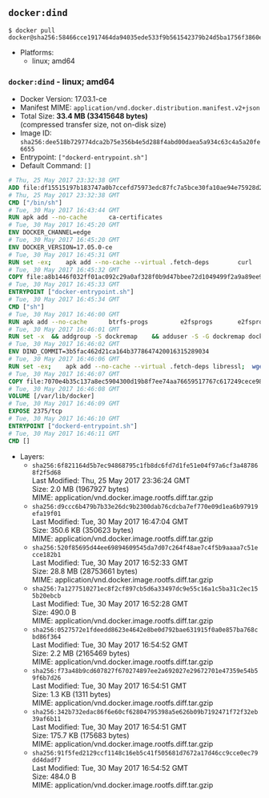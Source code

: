 ## `docker:dind`

```console
$ docker pull docker@sha256:58466cce1917464da94035ede533f9b561542379b24d5ba1756f3860e07cdeea
```

-	Platforms:
	-	linux; amd64

### `docker:dind` - linux; amd64

-	Docker Version: 17.03.1-ce
-	Manifest MIME: `application/vnd.docker.distribution.manifest.v2+json`
-	Total Size: **33.4 MB (33415648 bytes)**  
	(compressed transfer size, not on-disk size)
-	Image ID: `sha256:dee518b729774dca2b75e356b4e5d288f4abd00daea5a934c63c4a5a20fe6655`
-	Entrypoint: `["dockerd-entrypoint.sh"]`
-	Default Command: `[]`

```dockerfile
# Thu, 25 May 2017 23:32:38 GMT
ADD file:df15515197b183747a0b7ccefd75973edc87fc7a5bce30fa10ae94e75928d25c in / 
# Thu, 25 May 2017 23:32:38 GMT
CMD ["/bin/sh"]
# Tue, 30 May 2017 16:43:44 GMT
RUN apk add --no-cache 		ca-certificates
# Tue, 30 May 2017 16:45:20 GMT
ENV DOCKER_CHANNEL=edge
# Tue, 30 May 2017 16:45:20 GMT
ENV DOCKER_VERSION=17.05.0-ce
# Tue, 30 May 2017 16:45:31 GMT
RUN set -ex; 	apk add --no-cache --virtual .fetch-deps 		curl 		tar 	; 	curl -fL -o docker.tgz "https://download.docker.com/linux/static/${DOCKER_CHANNEL}/x86_64/docker-${DOCKER_VERSION}.tgz"; 	tar --extract 		--file docker.tgz 		--strip-components 1 		--directory /usr/local/bin/ 	; 	rm docker.tgz; 	apk del .fetch-deps; 	dockerd -v; 	docker -v
# Tue, 30 May 2017 16:45:32 GMT
COPY file:a8b1446f032ff01ac092c29a0af328f0b9d47bbee72d1049499f2a9a89ee988a in /usr/local/bin/ 
# Tue, 30 May 2017 16:45:33 GMT
ENTRYPOINT ["docker-entrypoint.sh"]
# Tue, 30 May 2017 16:45:34 GMT
CMD ["sh"]
# Tue, 30 May 2017 16:46:00 GMT
RUN apk add --no-cache 		btrfs-progs 		e2fsprogs 		e2fsprogs-extra 		iptables 		xfsprogs 		xz
# Tue, 30 May 2017 16:46:01 GMT
RUN set -x 	&& addgroup -S dockremap 	&& adduser -S -G dockremap dockremap 	&& echo 'dockremap:165536:65536' >> /etc/subuid 	&& echo 'dockremap:165536:65536' >> /etc/subgid
# Tue, 30 May 2017 16:46:02 GMT
ENV DIND_COMMIT=3b5fac462d21ca164b3778647420016315289034
# Tue, 30 May 2017 16:46:06 GMT
RUN set -ex; 	apk add --no-cache --virtual .fetch-deps libressl; 	wget -O /usr/local/bin/dind "https://raw.githubusercontent.com/docker/docker/${DIND_COMMIT}/hack/dind"; 	chmod +x /usr/local/bin/dind; 	apk del .fetch-deps
# Tue, 30 May 2017 16:46:07 GMT
COPY file:7070e4b35c137a8ec5904300d19b8f7ee74aa76659517767c617249cece98a4a in /usr/local/bin/ 
# Tue, 30 May 2017 16:46:08 GMT
VOLUME [/var/lib/docker]
# Tue, 30 May 2017 16:46:09 GMT
EXPOSE 2375/tcp
# Tue, 30 May 2017 16:46:10 GMT
ENTRYPOINT ["dockerd-entrypoint.sh"]
# Tue, 30 May 2017 16:46:11 GMT
CMD []
```

-	Layers:
	-	`sha256:6f821164d5b7ec94868795c1fb8dc6fd7d1fe51e04f97a6cf3a487868f2f5d68`  
		Last Modified: Thu, 25 May 2017 23:36:24 GMT  
		Size: 2.0 MB (1967927 bytes)  
		MIME: application/vnd.docker.image.rootfs.diff.tar.gzip
	-	`sha256:d9ccc6b479b7b33e26dc9b2300dab76cdcba7ef770e09d1ea6b97919efa19f01`  
		Last Modified: Tue, 30 May 2017 16:47:04 GMT  
		Size: 350.6 KB (350623 bytes)  
		MIME: application/vnd.docker.image.rootfs.diff.tar.gzip
	-	`sha256:520f85695d44ee69894609545da7d07c264f48ae7c4f5b9aaaa7c51ecce182b1`  
		Last Modified: Tue, 30 May 2017 16:52:33 GMT  
		Size: 28.8 MB (28753661 bytes)  
		MIME: application/vnd.docker.image.rootfs.diff.tar.gzip
	-	`sha256:7a1277510271ec8f2cf897cb5d6a33497dc9e55c16a1c5ba31c2ec155b20ebcb`  
		Last Modified: Tue, 30 May 2017 16:52:28 GMT  
		Size: 490.0 B  
		MIME: application/vnd.docker.image.rootfs.diff.tar.gzip
	-	`sha256:0527572e1fdeedd8623e4642e8be0d792bae631915f0a0e857ba768cbd86f364`  
		Last Modified: Tue, 30 May 2017 16:54:52 GMT  
		Size: 2.2 MB (2165469 bytes)  
		MIME: application/vnd.docker.image.rootfs.diff.tar.gzip
	-	`sha256:f73a48b9cd607827f670274897ee2a692027e29672701e47359e54b59f6b7d26`  
		Last Modified: Tue, 30 May 2017 16:54:51 GMT  
		Size: 1.3 KB (1311 bytes)  
		MIME: application/vnd.docker.image.rootfs.diff.tar.gzip
	-	`sha256:342b732edac86f6e60cf62804795398a5e626b09b7192471f72f32eb39af6b11`  
		Last Modified: Tue, 30 May 2017 16:54:51 GMT  
		Size: 175.7 KB (175683 bytes)  
		MIME: application/vnd.docker.image.rootfs.diff.tar.gzip
	-	`sha256:91f5fed2129ccf1148c16eb5c41f505681d7672a17d46cc9cce0ec79dd4dadf7`  
		Last Modified: Tue, 30 May 2017 16:54:52 GMT  
		Size: 484.0 B  
		MIME: application/vnd.docker.image.rootfs.diff.tar.gzip

